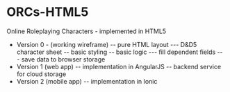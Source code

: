# ORCs-HTML5
Online Roleplaying Characters - implemented in HTML5

- Version 0 - (working wireframe)
-- pure HTML layout
--- D&D5 character sheet
-- basic styling
-- basic logic
--- fill dependent fields
--- save data to browser storage
- Version 1 (web app)
-- implementation in AngularJS
-- backend service for cloud storage
- Version 2 (mobile app)
-- implementation in Ionic
